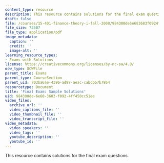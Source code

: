 ```yaml
---
content_type: resource
description: This resource contains solutions for the final exam questions.
draft: false
file: /courses/15-401-finance-theory-i-fall-2008/984300de6e683683f0924ff450cc51ee_MIT15_401F08_final_sol.pdf
file_size: 72507
file_type: application/pdf
image_metadata:
  caption: ''
  credit: ''
  image-alt: ''
learning_resource_types:
- Exams with Solutions
license: https://creativecommons.org/licenses/by-nc-sa/4.0/
ocw_type: OCWFile
parent_title: Exams
parent_type: CourseSection
parent_uid: 703ba6ae-4396-ad87-aeac-cabcb57b7864
resourcetype: Document
title: 'Final Exam: Sample Solutions'
uid: 984300de-6e68-3683-f092-4ff450cc51ee
video_files:
  archive_url: ''
  video_captions_file: ''
  video_thumbnail_file: ''
  video_transcript_file: ''
video_metadata:
  video_speakers: ''
  video_tags: ''
  youtube_description: ''
  youtube_id: ''
---
```

This resource contains solutions for the final exam questions.
